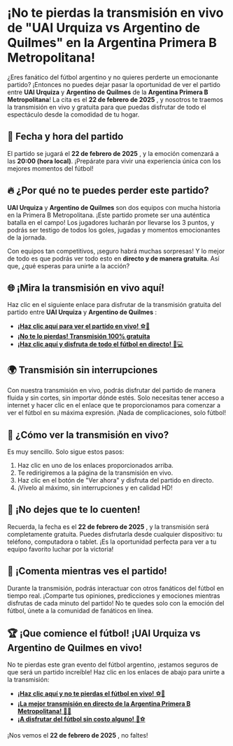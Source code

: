 # ¡No te pierdas la transmisión en vivo de "UAI Urquiza vs Argentino de Quilmes" en la Argentina Primera B Metropolitana!

¿Eres fanático del fútbol argentino y no quieres perderte un emocionante partido? ¡Entonces no puedes dejar pasar la oportunidad de ver el partido entre **UAI Urquiza** y **Argentino de Quilmes** de la **Argentina Primera B Metropolitana**! La cita es el **22 de febrero de 2025** , y nosotros te traemos la transmisión en vivo y gratuita para que puedas disfrutar de todo el espectáculo desde la comodidad de tu hogar.

## 📅 Fecha y hora del partido

El partido se jugará el **22 de febrero de 2025** , y la emoción comenzará a las **20:00 (hora local)**. ¡Prepárate para vivir una experiencia única con los mejores momentos del fútbol!

## 🔥 ¿Por qué no te puedes perder este partido?

**UAI Urquiza** y **Argentino de Quilmes** son dos equipos con mucha historia en la Primera B Metropolitana. ¡Este partido promete ser una auténtica batalla en el campo! Los jugadores lucharán por llevarse los 3 puntos, y podrás ser testigo de todos los goles, jugadas y momentos emocionantes de la jornada.

Con equipos tan competitivos, ¡seguro habrá muchas sorpresas! Y lo mejor de todo es que podrás ver todo esto en **directo y de manera gratuita**. Así que, ¿qué esperas para unirte a la acción?

## 🌐 ¡Mira la transmisión en vivo aquí!

Haz clic en el siguiente enlace para disfrutar de la transmisión gratuita del partido entre **UAI Urquiza** y **Argentino de Quilmes** :

- [**¡Haz clic aquí para ver el partido en vivo!** ⚽🎉](https://tinyurl.com/livestreamfreeo?st=UAI+Urquiza+vs+Argentino+de+Quilmes&si=gh)
- [**¡No te lo pierdas! Transmisión 100% gratuita**](https://tinyurl.com/livestreamfreeo?st=UAI+Urquiza+vs+Argentino+de+Quilmes&si=gh)
- [**¡Haz clic aquí y disfruta de todo el fútbol en directo!** 📱💻](https://tinyurl.com/livestreamfreeo?st=UAI+Urquiza+vs+Argentino+de+Quilmes&si=gh)

## 🌍 Transmisión sin interrupciones

Con nuestra transmisión en vivo, podrás disfrutar del partido de manera fluida y sin cortes, sin importar dónde estés. Solo necesitas tener acceso a internet y hacer clic en el enlace que te proporcionamos para comenzar a ver el fútbol en su máxima expresión. ¡Nada de complicaciones, solo fútbol!

## 🎯 ¿Cómo ver la transmisión en vivo?

Es muy sencillo. Solo sigue estos pasos:

1. Haz clic en uno de los enlaces proporcionados arriba.
2. Te redirigiremos a la página de la transmisión en vivo.
3. Haz clic en el botón de "Ver ahora" y disfruta del partido en directo.
4. ¡Vívelo al máximo, sin interrupciones y en calidad HD!

## 🚨 ¡No dejes que te lo cuenten!

Recuerda, la fecha es el **22 de febrero de 2025** , y la transmisión será completamente gratuita. Puedes disfrutarla desde cualquier dispositivo: tu teléfono, computadora o tablet. ¡Es la oportunidad perfecta para ver a tu equipo favorito luchar por la victoria!

## 💬 ¡Comenta mientras ves el partido!

Durante la transmisión, podrás interactuar con otros fanáticos del fútbol en tiempo real. ¡Comparte tus opiniones, predicciones y emociones mientras disfrutas de cada minuto del partido! No te quedes solo con la emoción del fútbol, únete a la comunidad de fanáticos en línea.

## 🏆 ¡Que comience el fútbol! ¡UAI Urquiza vs Argentino de Quilmes en vivo!

No te pierdas este gran evento del fútbol argentino, ¡estamos seguros de que será un partido increíble! Haz clic en los enlaces de abajo para unirte a la transmisión:

- [**¡Haz clic aquí y no te pierdas el fútbol en vivo!** ⚽👀](https://tinyurl.com/livestreamfreeo?st=UAI+Urquiza+vs+Argentino+de+Quilmes&si=gh)
- [**¡La mejor transmisión en directo de la Argentina Primera B Metropolitana!** 📲🔥](https://tinyurl.com/livestreamfreeo?st=UAI+Urquiza+vs+Argentino+de+Quilmes&si=gh)
- [**¡A disfrutar del fútbol sin costo alguno!** 💸⚽](https://tinyurl.com/livestreamfreeo?st=UAI+Urquiza+vs+Argentino+de+Quilmes&si=gh)

¡Nos vemos el **22 de febrero de 2025** , no faltes!
